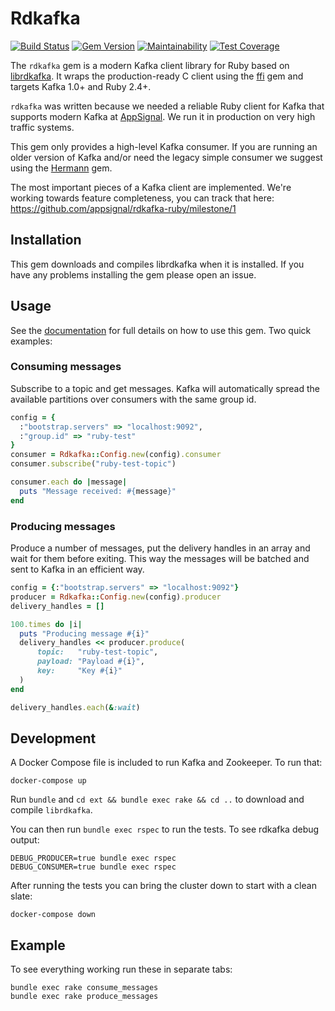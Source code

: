 # Rdkafka

[![Build Status](https://travis-ci.org/appsignal/rdkafka-ruby.svg?branch=main)](https://travis-ci.org/appsignal/rdkafka-ruby)
[![Gem Version](https://badge.fury.io/rb/rdkafka.svg)](https://badge.fury.io/rb/rdkafka)
[![Maintainability](https://api.codeclimate.com/v1/badges/ecb1765f81571cccdb0e/maintainability)](https://codeclimate.com/github/appsignal/rdkafka-ruby/maintainability)
[![Test Coverage](https://api.codeclimate.com/v1/badges/ecb1765f81571cccdb0e/test_coverage)](https://codeclimate.com/github/appsignal/rdkafka-ruby/test_coverage)

The `rdkafka` gem is a modern Kafka client library for Ruby based on
[librdkafka](https://github.com/edenhill/librdkafka/).
It wraps the production-ready C client using the [ffi](https://github.com/ffi/ffi)
gem and targets Kafka 1.0+ and Ruby 2.4+.

`rdkafka` was written because we needed a reliable Ruby client for
Kafka that supports modern Kafka at [AppSignal](https://appsignal.com).
We run it in production on very high traffic systems.

This gem only provides a high-level Kafka consumer. If you are running
an older version of Kafka and/or need the legacy simple consumer we
suggest using the [Hermann](https://github.com/reiseburo/hermann) gem.

The most important pieces of a Kafka client are implemented. We're
working towards feature completeness, you can track that here:
https://github.com/appsignal/rdkafka-ruby/milestone/1

## Installation

This gem downloads and compiles librdkafka when it is installed. If you
have any problems installing the gem please open an issue.

## Usage

See the [documentation](https://www.rubydoc.info/github/appsignal/rdkafka-ruby) for full details on how to use this gem. Two quick examples:

### Consuming messages

Subscribe to a topic and get messages. Kafka will automatically spread
the available partitions over consumers with the same group id.

```ruby
config = {
  :"bootstrap.servers" => "localhost:9092",
  :"group.id" => "ruby-test"
}
consumer = Rdkafka::Config.new(config).consumer
consumer.subscribe("ruby-test-topic")

consumer.each do |message|
  puts "Message received: #{message}"
end
```

### Producing messages

Produce a number of messages, put the delivery handles in an array and
wait for them before exiting. This way the messages will be batched and
sent to Kafka in an efficient way.

```ruby
config = {:"bootstrap.servers" => "localhost:9092"}
producer = Rdkafka::Config.new(config).producer
delivery_handles = []

100.times do |i|
  puts "Producing message #{i}"
  delivery_handles << producer.produce(
      topic:   "ruby-test-topic",
      payload: "Payload #{i}",
      key:     "Key #{i}"
  )
end

delivery_handles.each(&:wait)
```

## Development

A Docker Compose file is included to run Kafka and Zookeeper. To run
that:

```
docker-compose up
```

Run `bundle` and `cd ext && bundle exec rake && cd ..` to download and
compile `librdkafka`.

You can then run `bundle exec rspec` to run the tests. To see rdkafka
debug output:

```
DEBUG_PRODUCER=true bundle exec rspec
DEBUG_CONSUMER=true bundle exec rspec
```

After running the tests you can bring the cluster down to start with a
clean slate:

```
docker-compose down
```

## Example

To see everything working run these in separate tabs:

```
bundle exec rake consume_messages
bundle exec rake produce_messages
```

